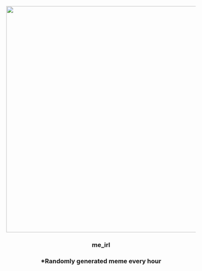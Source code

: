 <p align="center">
        <img src="https://i.redd.it/arwphce8dlo81.jpg" width="600" height="600">
        </p>
        <h3 align="center">me_irl</h3>
        <h3 align="center">*Randomly generated meme every hour</h3>
    